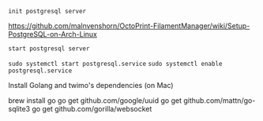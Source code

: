 `init postgresql server`

https://github.com/malnvenshorn/OctoPrint-FilamentManager/wiki/Setup-PostgreSQL-on-Arch-Linux

`start postgresql server`

`sudo systemctl start postgresql.service`
`sudo systemctl enable postgresql.service`

Install Golang and twimo's dependencies (on Mac)

brew install go
go get github.com/google/uuid
go get github.com/mattn/go-sqlite3
go get github.com/gorilla/websocket
